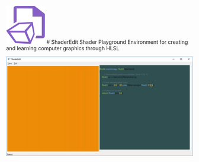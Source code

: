 ![Logo](Misc/logo.svg) # ShaderEdit
Shader Playground Environment for creating and learning computer graphics through HLSL 

![ShaderEdit](Misc/shaderedit.gif)
